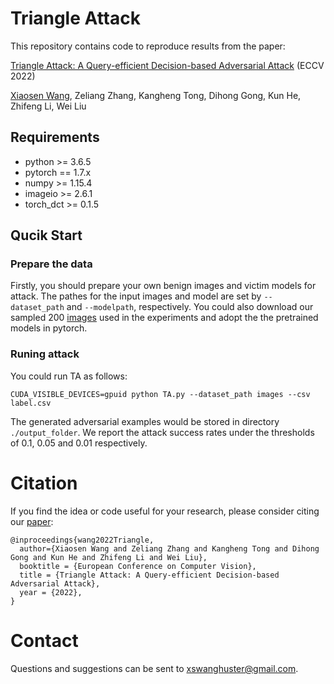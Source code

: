 # Triangle Attack

This repository contains code to reproduce results from the paper:

[Triangle Attack: A Query-efficient Decision-based Adversarial Attack](https://arxiv.org/abs/2112.06569) (ECCV 2022)

[Xiaosen Wang](http://xiaosenwang.com/), Zeliang Zhang, Kangheng Tong, Dihong Gong, Kun He, Zhifeng Li, Wei Liu

## Requirements

+ python >= 3.6.5
+ pytorch == 1.7.x
+ numpy >= 1.15.4
+ imageio >= 2.6.1
+ torch_dct >= 0.1.5

## Qucik Start

### Prepare the data

Firstly, you should prepare your own benign images and victim models for attack. The pathes for the input images and model are set by ``--dataset_path`` and ``--modelpath``, respectively. You could also download our sampled 200 [images](https://drive.google.com/drive/folders/1X8cA1kpTe6cb8pGd8bMaKXJCOaSHZFUa?usp=sharing) used in the experiments and adopt the the pretrained models in pytorch. 


### Runing attack

You could run TA as follows:

```
CUDA_VISIBLE_DEVICES=gpuid python TA.py --dataset_path images --csv label.csv
```

The generated adversarial examples would be stored in directory `./output_folder`. We report the attack success rates under the thresholds of 0.1, 0.05 and 0.01 respectively.

# Citation

If you find the idea or code useful for your research, please consider citing our [paper](https://arxiv.org/abs/2112.06569):

```
@inproceedings{wang2022Triangle,
  author={Xiaosen Wang and Zeliang Zhang and Kangheng Tong and Dihong Gong and Kun He and Zhifeng Li and Wei Liu},
  booktitle = {European Conference on Computer Vision},
  title = {Triangle Attack: A Query-efficient Decision-based Adversarial Attack},
  year = {2022},
}
```

# Contact

Questions and suggestions can be sent to xswanghuster@gmail.com.
